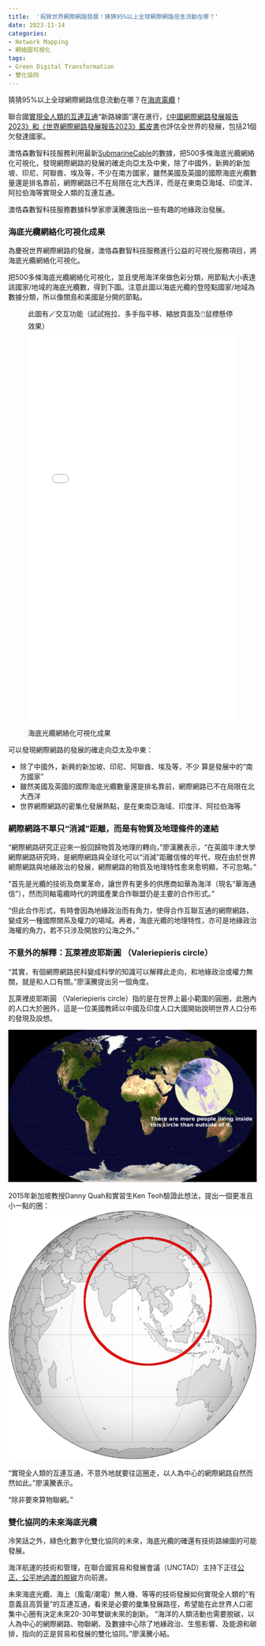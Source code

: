 ```yaml
---
title:  '祝賀世界網際網路發展！猜猜95%以上全球網際網路信息流動在哪？'
date: 2023-11-14
categories:
- Network Mapping
- 網絡圖可視化
tags:
- Green Digital Transformation
- 雙化協同
---
```


猜猜95%以上全球網際網路信息流動在哪？在[海底電纜](https://www.thepaper.cn/newsDetail_forward_23582699)！

聯合國[實現全人類的互連互通](https://news.un.org/zh/story/2020/09/1066822)“新路線圖”還在進行，[《中國網際網路發展報告2023》和《世界網際網路發展報告2023》藍皮書](http://www.cac.gov.cn/2023-11/08/c_1701102645017335.htm)也評估全世界的發展，包括21個欠發達國家。

澳恪森數智科技服務利用最新[SubmarineCable](https://www.submarinecablemap.com/)的數據，把500多條海底光纜網絡化可視化，發現網際網路的發展的確走向亞太及中東，除了中國外，新興的新加坡、印尼、阿聯酋、埃及等，不少在南方國家，雖然美國及英國的國際海底光纜數量還是排名靠前，網際網路已不在局限在北大西洋，而是在東南亞海域、印度洋、阿拉伯海等實現全人類的互連互通。

澳恪森數智科技服務數據科學家廖漢騰還指出一些有趣的地緣政治發展。

<!--more-->

### 海底光纜網絡化可視化成果

為慶祝世界網際網路的發展，澳恪森數智科技服務進行公益的可視化服務項目，將海底光纜網絡化可視化。

把500多條海底光纜網絡化可視化，並且使用海洋來做色彩分類，用節點大小表達該國家/地域的海底光纜數，得到下圖。注意此圖以海底光纜的登陸點國家/地域為數據分類，所以像關島和美國是分開的節點。
<figure>

<div class="alert alert-success d-flex align-items-center" role="alert">
  <div class="text-success">
此圖有🪄交互功能（試試拖拉、多手指平移、縮放頁面及🖱️鼠標懸停效果）
  </div>
</div>
<iframe src="./Global_Submarine_Cable_Network-10-3.html" height="800px" width="100%" style="border:none;"></iframe>
<figcaption markdown="1" >
海底光纜網絡化可視化成果
</figcaption>
</figure>


可以發現網際網路的發展的確走向亞太及中東：

* 除了中國外，新興的新加坡、印尼、阿聯酋、埃及等，不少 算是發展中的“南方國家”
* 雖然美國及英國的國際海底光纜數量還是排名靠前，網際網路已不在局限在北大西洋
* 世界網際網路的密集化發展熱點，是在東南亞海域、印度洋、阿拉伯海等
### 網際網路不單只“消減”距離，而是有物質及地理條件的連結

“網際網路研究正迎來一股回歸物質及地理的轉向，”廖漢騰表示，“在英國牛津大學網際網路研究時，是網際網路與全球化可以“消減”距離信條的年代，現在由於世界網際網路與地緣政治的發展，網際網路的物質及地理特性愈來愈明顯，不可忽略。”

“首先是光纜的技術及商業革命，讓世界有更多的供應商如華為海洋（現名“華海通信”），然而同軸電纜時代的跨國產業合作聯盟仍是主要的合作形式。”

“但此合作形式，有時會因為地緣政治而有角力，使得合作互聯互通的網際網路，變成另一種國際關系及權力的場域。再者，海底光纜的地理特性，亦可是地緣政治海權的角力，若不只涉及開放的公海之外。”


### 不意外的解釋：瓦萊裡皮耶斯圓 （Valeriepieris circle）

“其實，有個網際網路民科變成科學的知識可以解釋此走向，和地緣政治或權力無關，就是和人口有關。”廖漢騰提出另一個角度。

瓦萊裡皮耶斯圓 （Valeriepieris circle）指的是在世界上最小範圍的圓圈，此圈內的人口大於圈外，這是一位美國教師以中國及印度人口大國開始說明世界人口分布的發現及設想。

![Valeriepieris_Circle.jpg](./Valeriepieris_Circle.jpg)

2015年新加坡教授Danny Quah和實習生Ken Teoh驗證此想法，提出一個更准且小一點的圈：
![Blankmap_half_of_human_live_inside_this_circle.png](Blankmap_half_of_human_live_inside_this_circle.png)

“實現全人類的互連互通，不意外地就要往這圈走，以人為中心的網際網路自然而然如此。”廖漢騰表示。

“除非要來算物聯網。”

###  雙化協同的未來海底光纜

冷笑話之外，綠色化數字化雙化協同的未來，海底光纜的確還有技術路線圖的可能發展。

海洋航運的技術和管理，在聯合國貿易和發展會議（UNCTAD）主持下正往[公正、公平地過渡的脫碳](https://www.xindemarinenews.com/topic/yazaishuiguanli/50424.html)方向前進。

未來海底光纜、海上（風電/潮電）無人機、等等的技術發展如何實現全人類的“有意義且高質量”的互連互通，看來是必要的彙集發展路徑，希望能在此世界人口密集中心圈有決定未來20-30年雙碳未來的創新。
“海洋的人類活動也需要脫碳，以人為中心的網際網路、物聯網、及數據中心除了地緣政治、生態影響、及能源和碳排，指向的正是貿易和發展的雙化協同。”廖漢騰小結。

